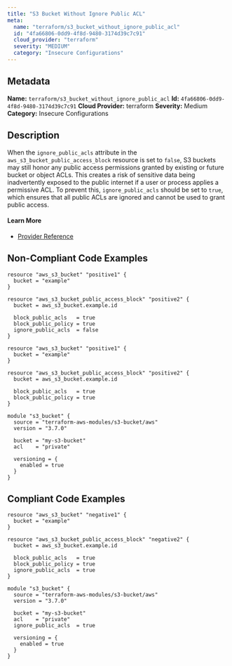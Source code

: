 ```yaml
---
title: "S3 Bucket Without Ignore Public ACL"
meta:
  name: "terraform/s3_bucket_without_ignore_public_acl"
  id: "4fa66806-0dd9-4f8d-9480-3174d39c7c91"
  cloud_provider: "terraform"
  severity: "MEDIUM"
  category: "Insecure Configurations"
---
```

## Metadata
**Name:** `terraform/s3_bucket_without_ignore_public_acl`
**Id:** `4fa66806-0dd9-4f8d-9480-3174d39c7c91`
**Cloud Provider:** terraform
**Severity:** Medium
**Category:** Insecure Configurations
## Description
When the `ignore_public_acls` attribute in the `aws_s3_bucket_public_access_block` resource is set to `false`, S3 buckets may still honor any public access permissions granted by existing or future bucket or object ACLs. This creates a risk of sensitive data being inadvertently exposed to the public internet if a user or process applies a permissive ACL. To prevent this, `ignore_public_acls` should be set to `true`, which ensures that all public ACLs are ignored and cannot be used to grant public access.

#### Learn More

 - [Provider Reference](https://registry.terraform.io/providers/hashicorp/aws/latest/docs/resources/s3_bucket_public_access_block)

## Non-Compliant Code Examples
```aws
resource "aws_s3_bucket" "positive1" {
  bucket = "example"
}

resource "aws_s3_bucket_public_access_block" "positive2" {
  bucket = aws_s3_bucket.example.id

  block_public_acls   = true
  block_public_policy = true
  ignore_public_acls  = false
}

```

```aws
resource "aws_s3_bucket" "positive1" {
  bucket = "example"
}

resource "aws_s3_bucket_public_access_block" "positive2" {
  bucket = aws_s3_bucket.example.id

  block_public_acls   = true
  block_public_policy = true
}

```

```aws
module "s3_bucket" {
  source = "terraform-aws-modules/s3-bucket/aws"
  version = "3.7.0"

  bucket = "my-s3-bucket"
  acl    = "private"

  versioning = {
    enabled = true
  }
}

```

## Compliant Code Examples
```aws
resource "aws_s3_bucket" "negative1" {
  bucket = "example"
}

resource "aws_s3_bucket_public_access_block" "negative2" {
  bucket = aws_s3_bucket.example.id

  block_public_acls   = true
  block_public_policy = true
  ignore_public_acls  = true
}

```

```aws
module "s3_bucket" {
  source = "terraform-aws-modules/s3-bucket/aws"
  version = "3.7.0"

  bucket = "my-s3-bucket"
  acl    = "private"
  ignore_public_acls  = true

  versioning = {
    enabled = true
  }
}

```